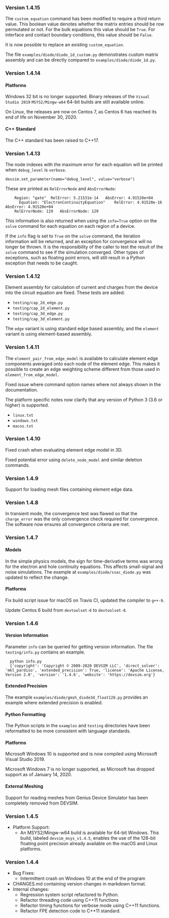 ### Version 1.4.15

The ``custom_equation`` command has been modified to require a third return value.  This boolean value denotes whether the matrix entries should be row permutated or not.  For the bulk equations this value should be ``True``.  For interface and contact boundary conditions, this value should be ``False``.

It is now possible to replace an existing ``custom_equation``.

The file ``examples/diode/diode_1d_custom.py`` demonstrates custom matrix assembly and can be directly compared to ``examples/diode/diode_1d.py``.

### Version 1.4.14
#### Platforms

Windows 32 bit is no longer supported.  Binary releases of the ``Visual Studio 2019`` ``MSYS2/Mingw-w64`` 64-bit builds are still available online.

On Linux, the releases are now on Centos 7, as Centos 6 has reached its end of life on November 30, 2020.

#### C++ Standard

The C++ standard has been raised to C++17.

### Version 1.4.13

The node indexes with the maximum error for each equation will be printed when ``debug_level`` is ``verbose``.

```
devsim.set_parameter(name="debug_level", value="verbose")
```

These are printed as ``RelErrorNode`` and ``AbsErrorNode``:

```
    Region: "gate"	RelError: 5.21531e-14	AbsError: 4.91520e+04
      Equation: "ElectronContinuityEquation"	RelError: 4.91520e-16	AbsError: 4.91520e+04
	RelErrorNode: 129	AbsErrorNode: 129
```

This information is also returned when using the ``info=True`` option on the ``solve`` command for each equation on each region of a device.

If the ``info`` flag is set to ``True`` on the ``solve`` command, the iteration information will be returned, and an exception for convergence will no longer be thrown.  It is the responsibility of the caller to test the result of the ``solve`` command to see if the simulation converged.  Other types of exceptions, such as floating point errors, will still result in a Python exception that needs to be caught.


### Version 1.4.12

Element assembly for calculation of current and charges from the device into the circuit equation are fixed.  These tests are added:

- ``testing/cap_2d_edge.py``
- ``testing/cap_2d_element.py``
- ``testing/cap_3d_edge.py``
- ``testing/cap_3d_element.py``

The ``edge`` variant is using standard edge based assembly, and the ``element`` variant is using element-based assembly.

### Version 1.4.11

The ``element_pair_from_edge_model`` is available to calculate element edge components averaged onto each node of the element edge.  This makes it possible to create an edge weighting scheme different from those used in ``element_from_edge_model``.

Fixed issue where command option names where not always shown in the documentation.

The platform specific notes now clarify that any version of Python 3 (3.6 or higher) is supported.

- ``linux.txt``
- ``windows.txt``
- ``macos.txt``

### Version 1.4.10

Fixed crash when evaluating element edge model in 3D.

Fixed potential error using ``delete_node_model`` and similar deletion commands.

### Version 1.4.9

Support for loading mesh files containing element edge data.

### Version 1.4.8

In transient mode, the convergence test was flawed so that the ``charge_error`` was the only convergence check required for convergence.  The software now ensures all convergence criteria are met.

### Version 1.4.7

#### Models

In the simple physics models, the sign for time-derivative terms was wrong for the electron and hole continuity equations.  This affects small-signal and noise simulations.  The example at ``examples/diode/ssac_diode.py`` was updated to reflect the change.

#### Platforms

Fix build script issue for macOS on Travis CI, updated the compiler to ``g++-9``.

Update Centos 6 build from ``devtoolset-6`` to ``devtoolset-8``.

### Version 1.4.6

#### Version Information

Parameter ``info`` can be queried for getting version information.  The file ``testing/info.py`` contains an example.

```
  python info.py
  {'copyright': 'Copyright © 2009-2020 DEVSIM LLC', 'direct_solver': 'mkl_pardiso', 'extended_precision': True, 'license': 'Apache License, Version 2.0', 'version': '1.4.6', 'website': 'https://devsim.org'}
```

#### Extended Precision

The example ``examples/diode/gmsh_diode3d_float128.py`` provides an example where extended precision is enabled.

#### Python Formatting

The Python scripts in the ``examples`` and ``testing`` directories have been reformatted to be more consistent with language standards.

#### Platforms

Microsoft Windows 10 is supported and is now compiled using Microsoft Visual Studio 2019.

Microsoft Windows 7 is no longer supported, as Microsoft has dropped support as of January 14, 2020.

#### External Meshing

Support for reading meshes from Genius Device Simulator has been completely removed from DEVSIM.


### Version 1.4.5

* Platform Support:
  * An MSYS2/Mingw-w64 build is available for 64-bit Windows.  This build, labeled ``devsim_msys_v1.4.5``, enables the use of the 128-bit floating point precision already available on the macOS and Linux platforms.

### Version 1.4.4

* Bug Fixes:
  * Intermittent crash on Windows 10 at the end of the program
* CHANGES.md containing version changes in markdown format.
* Internal changes:
  * Regression system script refactored to Python.
  * Refactor threading code using C++11 functions
  * Refactor timing functions for verbose mode using C++11 functions.
  * Refactor FPE detection code to C++11 standard.

